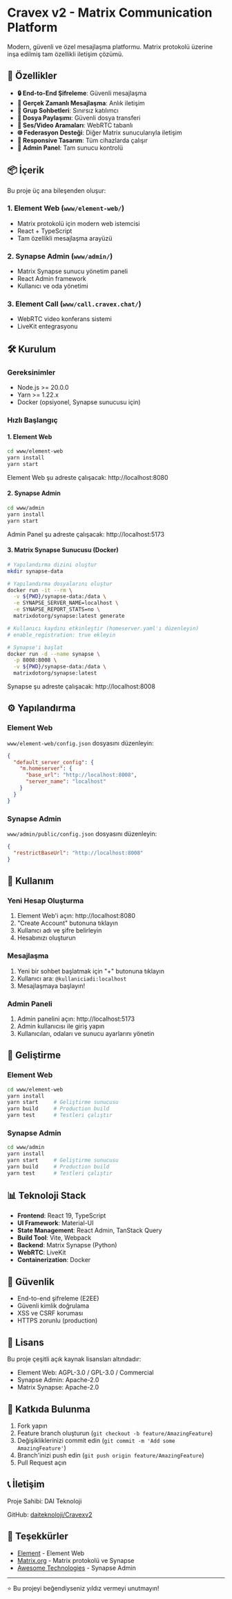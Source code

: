 # Cravex v2 - Matrix Communication Platform

Modern, güvenli ve özel mesajlaşma platformu. Matrix protokolü üzerine inşa edilmiş tam özellikli iletişim çözümü.

## 🚀 Özellikler

- **🔒 End-to-End Şifreleme**: Güvenli mesajlaşma
- **💬 Gerçek Zamanlı Mesajlaşma**: Anlık iletişim
- **👥 Grup Sohbetleri**: Sınırsız katılımcı
- **📁 Dosya Paylaşımı**: Güvenli dosya transferi
- **🎥 Ses/Video Aramaları**: WebRTC tabanlı
- **🌐 Federasyon Desteği**: Diğer Matrix sunucularıyla iletişim
- **📱 Responsive Tasarım**: Tüm cihazlarda çalışır
- **🔧 Admin Panel**: Tam sunucu kontrolü

## 📦 İçerik

Bu proje üç ana bileşenden oluşur:

### 1. Element Web (`www/element-web/`)
- Matrix protokolü için modern web istemcisi
- React + TypeScript
- Tam özellikli mesajlaşma arayüzü

### 2. Synapse Admin (`www/admin/`)
- Matrix Synapse sunucu yönetim paneli
- React Admin framework
- Kullanıcı ve oda yönetimi

### 3. Element Call (`www/call.cravex.chat/`)
- WebRTC video konferans sistemi
- LiveKit entegrasyonu

## 🛠️ Kurulum

### Gereksinimler

- Node.js >= 20.0.0
- Yarn >= 1.22.x
- Docker (opsiyonel, Synapse sunucusu için)

### Hızlı Başlangıç

#### 1. Element Web

```bash
cd www/element-web
yarn install
yarn start
```

Element Web şu adreste çalışacak: http://localhost:8080

#### 2. Synapse Admin

```bash
cd www/admin
yarn install
yarn start
```

Admin Panel şu adreste çalışacak: http://localhost:5173

#### 3. Matrix Synapse Sunucusu (Docker)

```bash
# Yapılandırma dizini oluştur
mkdir synapse-data

# Yapılandırma dosyalarını oluştur
docker run -it --rm \
  -v ${PWD}/synapse-data:/data \
  -e SYNAPSE_SERVER_NAME=localhost \
  -e SYNAPSE_REPORT_STATS=no \
  matrixdotorg/synapse:latest generate

# Kullanıcı kaydını etkinleştir (homeserver.yaml'ı düzenleyin)
# enable_registration: true ekleyin

# Synapse'i başlat
docker run -d --name synapse \
  -p 8008:8008 \
  -v ${PWD}/synapse-data:/data \
  matrixdotorg/synapse:latest
```

Synapse şu adreste çalışacak: http://localhost:8008

## ⚙️ Yapılandırma

### Element Web

`www/element-web/config.json` dosyasını düzenleyin:

```json
{
  "default_server_config": {
    "m.homeserver": {
      "base_url": "http://localhost:8008",
      "server_name": "localhost"
    }
  }
}
```

### Synapse Admin

`www/admin/public/config.json` dosyasını düzenleyin:

```json
{
  "restrictBaseUrl": "http://localhost:8008"
}
```

## 📖 Kullanım

### Yeni Hesap Oluşturma

1. Element Web'i açın: http://localhost:8080
2. "Create Account" butonuna tıklayın
3. Kullanıcı adı ve şifre belirleyin
4. Hesabınızı oluşturun

### Mesajlaşma

1. Yeni bir sohbet başlatmak için "+" butonuna tıklayın
2. Kullanıcı ara: `@kullaniciadi:localhost`
3. Mesajlaşmaya başlayın!

### Admin Paneli

1. Admin panelini açın: http://localhost:5173
2. Admin kullanıcısı ile giriş yapın
3. Kullanıcıları, odaları ve sunucu ayarlarını yönetin

## 🔧 Geliştirme

### Element Web

```bash
cd www/element-web
yarn install
yarn start     # Geliştirme sunucusu
yarn build     # Production build
yarn test      # Testleri çalıştır
```

### Synapse Admin

```bash
cd www/admin
yarn install
yarn start     # Geliştirme sunucusu
yarn build     # Production build
yarn test      # Testleri çalıştır
```

## 📊 Teknoloji Stack

- **Frontend**: React 19, TypeScript
- **UI Framework**: Material-UI
- **State Management**: React Admin, TanStack Query
- **Build Tool**: Vite, Webpack
- **Backend**: Matrix Synapse (Python)
- **WebRTC**: LiveKit
- **Containerization**: Docker

## 🔐 Güvenlik

- End-to-end şifreleme (E2EE)
- Güvenli kimlik doğrulama
- XSS ve CSRF koruması
- HTTPS zorunlu (production)

## 📝 Lisans

Bu proje çeşitli açık kaynak lisansları altındadır:
- Element Web: AGPL-3.0 / GPL-3.0 / Commercial
- Synapse Admin: Apache-2.0
- Matrix Synapse: Apache-2.0

## 🤝 Katkıda Bulunma

1. Fork yapın
2. Feature branch oluşturun (`git checkout -b feature/AmazingFeature`)
3. Değişikliklerinizi commit edin (`git commit -m 'Add some AmazingFeature'`)
4. Branch'inizi push edin (`git push origin feature/AmazingFeature`)
5. Pull Request açın

## 📞 İletişim

Proje Sahibi: DAI Teknoloji

GitHub: [daiteknoloji/Cravexv2](https://github.com/daiteknoloji/Cravexv2)

## 🙏 Teşekkürler

- [Element](https://element.io/) - Element Web
- [Matrix.org](https://matrix.org/) - Matrix protokolü ve Synapse
- [Awesome Technologies](https://github.com/Awesome-Technologies/synapse-admin) - Synapse Admin

---

⭐ Bu projeyi beğendiyseniz yıldız vermeyi unutmayın!






